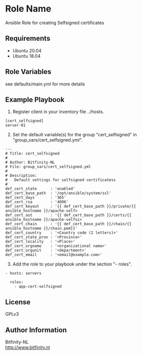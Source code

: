 Role Name
=========

Ansible Role for creating Selfsigned certificates

Requirements
------------

- Ubuntu 20.04
- Ubuntu 18.04

Role Variables
--------------

see defaults/main.yml for more details


Example Playbook
----------------
1. Register client in your inventory file ../hosts.
```
[cert_selfsigned]
server-01
```

2. Set the default variable(s) for the group "cert_selfsigned" in "group_vars/cert_selfsigned.yml".
```
---
# Title: cert_selfsigned
#
# Author: Bitfinity-NL
# File: group_vars/cert_selfsigned.yml
#
# Description:
#   Default settings for selfsigned certificatess
#
def_cert_state      : 'enabled'
def_cert_base_path  : '/opt/ansible/system/ssl'
def_cert_days       : '365'
def_cert_rsa        : '4096'
def_cert_keyout     : '{{ def_cert_base_path }}/private/{{ ansible_hostname }}/apache-self>
def_cert_out        : '{{ def_cert_base_path }}/certs/{{ ansible_hostname }}/apache-selfsi>
def_cert_chain      : '{{ def_cert_base_path }}/chain/{{ ansible_hostname }}/chain.pem}}'
def_cert_country    : '<Country code (2 letters)>'
def_cert_state_prov : '<Province>'
def_cert_locality   : '<Place>'
def_cert_orgname    : '<organizational name>'
def_cert_orgunit    : '<department>'
def_cert_email      : '<email@example.com>'
```

3. Add the role to your playbook under the section "- roles".
```
- hosts: servers
  
  roles:
    - app-cert-selfsigned
```
 
License
-------

GPLv3

Author Information
------------------

Bitfinity-NL \
http://www.bitfinity.nl
